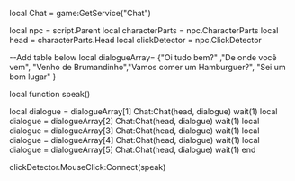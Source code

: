 local Chat = game:GetService("Chat")

local npc = script.Parent
local characterParts = npc.CharacterParts
local head = characterParts.Head
local clickDetector = npc.ClickDetector

--Add table below
local dialogueArray= {"Oi tudo bem?" ,"De onde você vem", "Venho de Brumandinho","Vamos comer um Hamburguer?", "Sei um bom lugar" }

local function speak()

local dialogue = dialogueArray[1]
Chat:Chat(head, dialogue)
wait(1)
local dialogue = dialogueArray[2]
Chat:Chat(head, dialogue)
wait(1)
local dialogue = dialogueArray[3]
Chat:Chat(head, dialogue)
wait(1)
local dialogue = dialogueArray[4]
Chat:Chat(head, dialogue)
wait(1)
local dialogue = dialogueArray[5]
Chat:Chat(head, dialogue)
wait(1)
end

clickDetector.MouseClick:Connect(speak)
